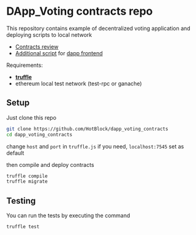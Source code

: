 # DApp_Voting contracts repo

This repository contains example of decentralized voting application and deploying scripts to local network

* [Contracts review](https://github.com/HotBlock/dapp_voting_contracts/tree/master/contracts)
* [Additional script](https://github.com/HotBlock/dapp_voting_contracts/tree/master/scripts) for [dapp frontend](https://github.com/HotBlock/dapp_voting_frontend)

Requirements: 

* [**truffle**](http://truffleframework.com/)
* ethereum local test network (test-rpc or ganache)

## Setup
Just clone this repo
```bash
git clone https://github.com/HotBlock/dapp_voting_contracts
cd dapp_voting_contracts
```
change `host` and `port` in `truffle.js` if you need, `localhost:7545` set as default

then compile and deploy contracts
```bash
truffle compile
truffle migrate 
```

## Testing
You can run the tests by executing the command
```bash
truffle test
```
